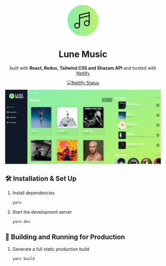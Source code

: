<div align="center">
<img alt="Logo" src="https://raw.githubusercontent.com/abrahamcarvalhoo/lune-music/main/src/assets/icon.png" width="100" />

# Lune Music

built with **React, Redux, Tailwind CSS and Shazam API** and hosted with [Netlify](https://netlify.com)

[![Netlify Status](https://api.netlify.com/api/v1/badges/decd930e-92e6-4aef-a4e8-ddd22cdedf7e/deploy-status)](https://app.netlify.com/sites/lune-music/deploys)

![demo](https://raw.githubusercontent.com/abrahamcarvalhoo/lune-music/main/src/assets/demo.png)
</div>

## 🛠 Installation & Set Up

1. Install dependencies

   ```sh
   yarn
   ```

2. Start the development server

   ```sh
   yarn dev
   ```

## 🚀 Building and Running for Production

1. Generate a full static production build

   ```sh
   yarn build
   ```
